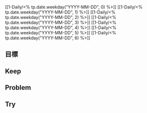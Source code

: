 [[1-Daily/<% tp.date.weekday("YYYY-MM-DD", 0) %>]]
[[1-Daily/<% tp.date.weekday("YYYY-MM-DD", 1) %>]]
[[1-Daily/<% tp.date.weekday("YYYY-MM-DD", 2) %>]]
[[1-Daily/<% tp.date.weekday("YYYY-MM-DD", 3) %>]]
[[1-Daily/<% tp.date.weekday("YYYY-MM-DD", 4) %>]]
[[1-Daily/<% tp.date.weekday("YYYY-MM-DD", 5) %>]]
[[1-Daily/<% tp.date.weekday("YYYY-MM-DD", 6) %>]]
## 目標
## Keep
## Problem
## Try
